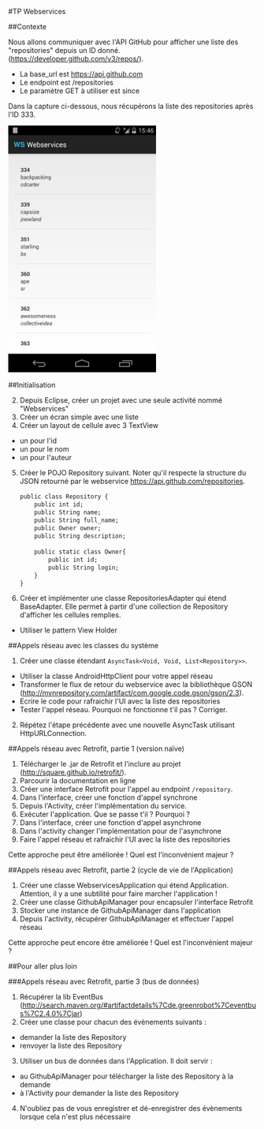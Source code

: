 #TP Webservices

##Contexte

Nous allons communiquer avec l'API GitHub pour afficher une liste des "repositories" depuis un ID donné. (https://developer.github.com/v3/repos/).
  - La base_url est https://api.github.com
  - Le endpoint est /repositories
  - Le paramètre GET à utiliser est since

  Dans la capture ci-dessous, nous récupérons la liste des repositories après l'ID 333.

<img src="./screen.png" width="300px" height="auto" />

##Initialisation

2. Depuis Eclipse, créer un projet avec une seule activité nommé "Webservices"
3. Créer un écran simple avec une liste
4. Créer un layout de cellule avec 3 TextView
  - un pour l'id
  - un pour le nom
  - un pour l'auteur
5. Créer le POJO Repository suivant. Noter qu'il respecte la structure du JSON retourné par le webservice https://api.github.com/repositories.
	```
	public class Repository {
		public int id;
		public String name;
		public String full_name;
		public Owner owner;
		public String description;
		
		public static class Owner{
			public int id;
			public String login;
		}
	}
	```
6. Créer et implémenter une classe RepositoriesAdapter qui étend BaseAdapter. Elle permet à partir d'une collection de Repository d'afficher les cellules remplies.
  - Utiliser le pattern View Holder

##Appels réseau avec les classes du système

1. Créer une classe étendant `AsyncTask<Void, Void, List<Repository>>`.
  - Utiliser la classe AndroidHttpClient pour votre appel réseau
  - Transformer le flux de retour du webservice avec la bibliothèque GSON (http://mvnrepository.com/artifact/com.google.code.gson/gson/2.3).
  - Ecrire le code pour rafraichir l'UI avec la liste des repositories
  - Tester l'appel réseau. Pourquoi ne fonctionne t'il pas ? Corriger.
2. Répétez l'étape précédente avec une nouvelle AsyncTask utilisant HttpURLConnection.

##Appels réseau avec Retrofit, partie 1 (version naïve)

1. Télécharger le .jar de Retrofit et l'inclure au projet (http://square.github.io/retrofit/).
2. Parcourir la documentation en ligne
3. Créer une interface Retrofit pour l'appel au endpoint `/repository`.
4. Dans l'interface, créer une fonction d'appel synchrone
5. Depuis l'Activity, créer l'implémentation du service.
6. Exécuter l'application. Que se passe t'il ? Pourquoi ?
7. Dans l'interface, créer une fonction d'appel asynchrone
8. Dans l'activity changer l'implémentation pour de l'asynchrone
8. Faire l'appel réseau et rafraichir l'UI avec la liste des repositories

Cette approche peut être améliorée ! Quel est l'inconvénient majeur ?

##Appels réseau avec Retrofit, partie 2 (cycle de vie de l'Application)

1. Créer une classe WebservicesApplication qui étend Application. Attention, il y a une subtilité pour faire marcher l'application !
2. Créer une classe GithubApiManager pour encapsuler l'interface Retrofit
3. Stocker une instance de GithubApiManager dans l'application
4. Depuis l'activity, récupérer GithubApiManager et effectuer l'appel réseau

Cette approche peut encore être améliorée ! Quel est l'inconvénient majeur ?

##Pour aller plus loin

###Appels réseau avec Retrofit, partie 3 (bus de données)

1. Récupérer la lib EventBus (http://search.maven.org/#artifactdetails%7Cde.greenrobot%7Ceventbus%7C2.4.0%7Cjar)
2. Créer une classe pour chacun des évènements suivants :
  - demander la liste des Repository
  - renvoyer la liste des Repository
3. Utiliser un bus de données dans l'Application. Il doit servir :
  - au GithubApiManager pour télécharger la liste des Repository à la demande
  - à l'Activity pour demander la liste des Repository
4. N'oubliez pas de vous enregistrer et dé-enregistrer des évènements lorsque cela n'est plus nécessaire

